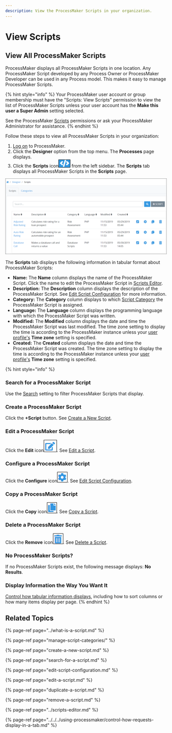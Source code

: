 ```yaml
---
description: View the ProcessMaker Scripts in your organization.
---
```


# View Scripts

## View All ProcessMaker Scripts

ProcessMaker displays all ProcessMaker Scripts in one location. Any ProcessMaker Script developed by any Process Owner or ProcessMaker Developer can be used in any Process model. This makes it easy to manage ProcessMaker Scripts.

{% hint style="info" %}
Your ProcessMaker user account or group membership must have the "Scripts: View Scripts" permission to view the list of ProcessMaker Scripts unless your user account has the **Make this user a Super Admin** setting selected.

See the ProcessMaker [Scripts](../../../processmaker-administration/permission-descriptions-for-users-and-groups.md#scripts) permissions or ask your ProcessMaker Administrator for assistance.
{% endhint %}

Follow these steps to view all ProcessMaker Scripts in your organization:

1. [Log on](../../../using-processmaker/log-in.md#log-in) to ProcessMaker.
2. Click the **Designer** option from the top menu. The **Processes** page displays.
3. Click the **Scripts** icon![](../../../.gitbook/assets/scripts-icon-processes.png) from the left sidebar. The **Scripts** tab displays all ProcessMaker Scripts in the **Scripts** page.

![&quot;Scripts&quot; tab displays all ProcessMaker Scripts in your organization](../../../.gitbook/assets/scripts-page-processes.png)

The **Scripts** tab displays the following information in tabular format about ProcessMaker Scripts:

* **Name:** The **Name** column displays the name of the ProcessMaker Script. Click the name to edit the ProcessMaker Script in [Scripts Editor](../scripts-editor.md).
* **Description:** The **Description** column displays the description of the ProcessMaker Script. See [Edit Script Configuration](edit-script-configuration.md#edit-configuration-information-about-a-processmaker-script) for more information.
* **Category:** The **Category** column displays to which [Script Category](manage-script-categories/what-is-a-script-category.md) the ProcessMaker Script is assigned.
* **Language:** The **Language** column displays the programming language with which the ProcessMaker Script was written.
* **Modified:** The **Modified** column displays the date and time the ProcessMaker Script was last modified. The time zone setting to display the time is according to the ProcessMaker instance unless your [user profile's](../../../using-processmaker/profile-settings.md#change-your-profile-settings) **Time zone** setting is specified.
* **Created:** The **Created** column displays the date and time the ProcessMaker Script was created. The time zone setting to display the time is according to the ProcessMaker instance unless your [user profile's](../../../using-processmaker/profile-settings.md#change-your-profile-settings) **Time zone** setting is specified.

{% hint style="info" %}
### Search for a ProcessMaker Script

Use the [Search](search-for-a-script.md#search-for-a-processmaker-script) setting to filter ProcessMaker Scripts that display.

### Create a ProcessMaker Script

Click the **+Script** button. See [Create a New Script](create-a-new-script.md#create-a-new-processmaker-script).

### Edit a ProcessMaker Script

Click the **Edit** icon![](../../../.gitbook/assets/edit-icon.png). See [Edit a Script](edit-a-script.md).

### Configure a ProcessMaker Script

Click the **Configure** icon![](../../../.gitbook/assets/configure-process-icon-processes-page-processes.png). See [Edit Script Configuration](edit-script-configuration.md#edit-configuration-information-about-a-processmaker-script).

### Copy a ProcessMaker Script

Click the **Copy** icon![](../../../.gitbook/assets/duplicate-script-processes.png). See [Copy a Script](duplicate-a-script.md#duplicate-a-processmaker-script).

### Delete a ProcessMaker Script

Click the **Remove** icon![](../../../.gitbook/assets/trash-icon-process-modeler-processes.png). See [Delete a Script](remove-a-script.md#delete-a-processmaker-script).

### No ProcessMaker Scripts?

If no ProcessMaker Scripts exist, the following message displays: **No Results**.

### Display Information the Way You Want It

[Control how tabular information displays](../../../using-processmaker/control-how-requests-display-in-a-tab.md), including how to sort columns or how many items display per page.
{% endhint %}

## Related Topics

{% page-ref page="../what-is-a-script.md" %}

{% page-ref page="manage-script-categories/" %}

{% page-ref page="create-a-new-script.md" %}

{% page-ref page="search-for-a-script.md" %}

{% page-ref page="edit-script-configuration.md" %}

{% page-ref page="edit-a-script.md" %}

{% page-ref page="duplicate-a-script.md" %}

{% page-ref page="remove-a-script.md" %}

{% page-ref page="../scripts-editor.md" %}

{% page-ref page="../../../using-processmaker/control-how-requests-display-in-a-tab.md" %}

